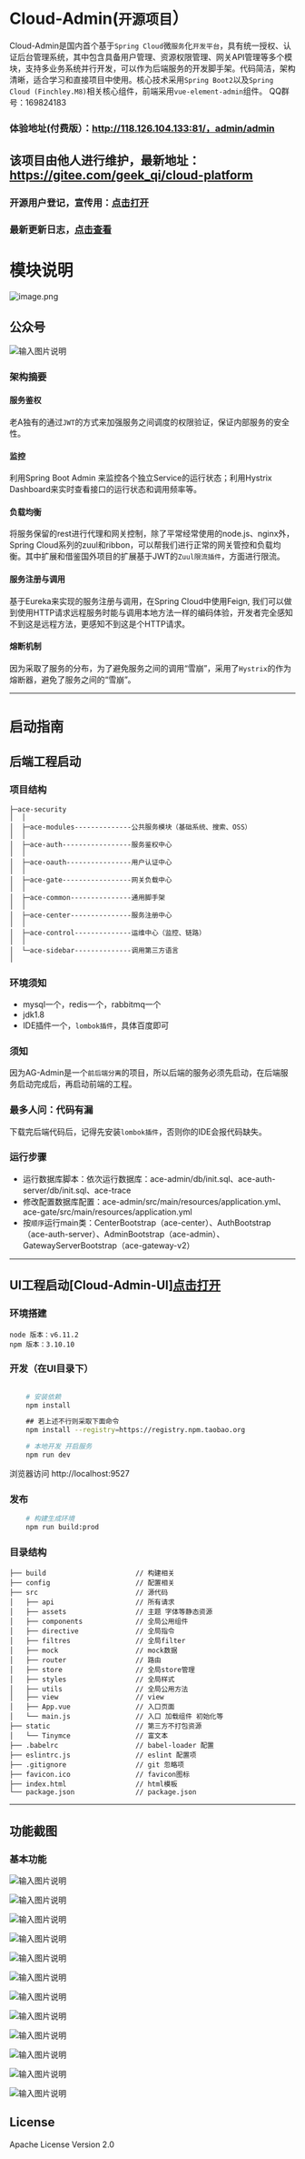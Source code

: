 # Cloud-Admin(`开源项目`）
Cloud-Admin是国内首个基于`Spring Cloud`微`服务`化`开发平台`，具有统一授权、认证后台管理系统，其中包含具备用户管理、资源权限管理、网关API管理等多个模块，支持多业务系统并行开发，可以作为后端服务的开发脚手架。代码简洁，架构清晰，适合学习和直接项目中使用。核心技术采用`Spring Boot2`以及`Spring Cloud (Finchley.M8)`相关核心组件，前端采用`vue-element-admin`组件。 QQ群号：169824183

### 体验地址(付费版）：http://118.126.104.133:81/，admin/admin

## 该项目由他人进行维护，最新地址：https://gitee.com/geek_qi/cloud-platform
### 开源用户登记，宣传用：[点击打开](https://gitee.com/geek_qi/cloud-platform/issues/II9SP)
### 最新更新日志，[点击查看](https://gitee.com/geek_qi/cloud-platform/wikis/Cloud-Platform%E6%9B%B4%E6%96%B0%E6%97%A5%E5%BF%97?sort_id=320050)

# 模块说明
![image.png](http://upload-images.jianshu.io/upload_images/5700335-8d69f4e885a4ec85.png?imageMogr2/auto-orient/strip%7CimageView2/2/w/1240)

## 公众号
![输入图片说明](https://images.gitee.com/uploads/images/2019/0712/091503_c2618a08_547642.jpeg "qrcode_for_gh_e5a084d37c0d_258 (2).jpg")

### 架构摘要
#### 服务鉴权
老A独有的通过`JWT`的方式来加强服务之间调度的权限验证，保证内部服务的安全性。

#### 监控
利用Spring Boot Admin 来监控各个独立Service的运行状态；利用Hystrix Dashboard来实时查看接口的运行状态和调用频率等。

#### 负载均衡
将服务保留的rest进行代理和网关控制，除了平常经常使用的node.js、nginx外，Spring Cloud系列的zuul和ribbon，可以帮我们进行正常的网关管控和负载均衡。其中扩展和借鉴国外项目的扩展基于JWT的`Zuul限流插件`，方面进行限流。

#### 服务注册与调用
基于Eureka来实现的服务注册与调用，在Spring Cloud中使用Feign, 我们可以做到使用HTTP请求远程服务时能与调用本地方法一样的编码体验，开发者完全感知不到这是远程方法，更感知不到这是个HTTP请求。

#### 熔断机制
因为采取了服务的分布，为了避免服务之间的调用“雪崩”，采用了`Hystrix`的作为熔断器，避免了服务之间的“雪崩”。

------

# `启动指南`

## 后端工程启动

### 项目结构
```
├─ace-security
│  │  
│  ├─ace-modules--------------公共服务模块（基础系统、搜索、OSS）
│  │ 
│  ├─ace-auth-----------------服务鉴权中心
│  │ 
│  ├─ace-oauth----------------用户认证中心
│  │ 
│  ├─ace-gate-----------------网关负载中心
│  │ 
│  ├─ace-common---------------通用脚手架
│  │ 
│  ├─ace-center---------------服务注册中心
│  │   
│  ├─ace-control--------------运维中心（监控、链路）
│  │
│  └─ace-sidebar--------------调用第三方语言
│
```

### 环境须知
- mysql一个，redis一个，rabbitmq一个
- jdk1.8
- IDE插件一个，`lombok插件`，具体百度即可

### 须知
因为AG-Admin是一个`前后端分离`的项目，所以后端的服务必须先启动，在后端服务启动完成后，再启动前端的工程。

### 最多人问：代码有漏
下载完后端代码后，记得先安装`lombok插件`，否则你的IDE会报代码缺失。

### 运行步骤
- 运行数据库脚本：依次运行数据库：ace-admin/db/init.sql、ace-auth-server/db/init.sql、ace-trace
- 修改配置数据库配置：ace-admin/src/main/resources/application.yml、ace-gate/src/main/resources/application.yml
- 按`顺序`运行main类：CenterBootstrap（ace-center）、AuthBootstrap（ace-auth-server）、AdminBootstrap（ace-admin）、GatewayServerBootstrap（ace-gateway-v2）

----

## UI工程启动[Cloud-Admin-UI][点击打开](https://gitee.com/minull/AG-Admin-v2.0)

### 环境搭建
```
node 版本：v6.11.2
npm 版本：3.10.10
```

### 开发（在UI目录下）

```bash
    
    # 安装依赖
    npm install

    ## 若上述不行则采取下面命令
    npm install --registry=https://registry.npm.taobao.org

    # 本地开发 开启服务
    npm run dev
```

浏览器访问 http://localhost:9527

### 发布
```bash
    # 构建生成环境
    npm run build:prod
```

### 目录结构
```shell
├── build                      // 构建相关  
├── config                     // 配置相关
├── src                        // 源代码
│   ├── api                    // 所有请求
│   ├── assets                 // 主题 字体等静态资源
│   ├── components             // 全局公用组件
│   ├── directive              // 全局指令
│   ├── filtres                // 全局filter
│   ├── mock                   // mock数据
│   ├── router                 // 路由
│   ├── store                  // 全局store管理
│   ├── styles                 // 全局样式
│   ├── utils                  // 全局公用方法
│   ├── view                   // view
│   ├── App.vue                // 入口页面
│   └── main.js                // 入口 加载组件 初始化等
├── static                     // 第三方不打包资源
│   └── Tinymce                // 富文本
├── .babelrc                   // babel-loader 配置
├── eslintrc.js                // eslint 配置项
├── .gitignore                 // git 忽略项
├── favicon.ico                // favicon图标
├── index.html                 // html模板
└── package.json               // package.json

```
------------

## 功能截图
### 基本功能
![输入图片说明](https://images.gitee.com/uploads/images/2019/0528/205334_7a892d09_1899222.png "2.png")

![输入图片说明](https://images.gitee.com/uploads/images/2019/0528/205343_124202af_1899222.png "3.png")

![输入图片说明](https://images.gitee.com/uploads/images/2019/0528/205353_2fd7c93f_1899222.png "4.png")

![输入图片说明](https://images.gitee.com/uploads/images/2019/0528/205407_942a9540_1899222.png "5.png")

![输入图片说明](https://images.gitee.com/uploads/images/2019/0528/205420_01f6b933_1899222.png "6.png")

![输入图片说明](https://images.gitee.com/uploads/images/2019/0528/205429_5c7bb102_1899222.png "7.png")

![输入图片说明](https://images.gitee.com/uploads/images/2019/0528/205438_f1cd07c4_1899222.png "8.png")

![输入图片说明](https://images.gitee.com/uploads/images/2019/0528/205447_878d8a39_1899222.png "9.png")

![输入图片说明](https://images.gitee.com/uploads/images/2019/0528/205456_ec6fe29c_1899222.png "10.png")

![输入图片说明](https://images.gitee.com/uploads/images/2019/0528/205504_1ecaec42_1899222.png "11.png")

![输入图片说明](https://images.gitee.com/uploads/images/2019/0528/205514_27cd17dc_1899222.png "12.png")

![输入图片说明](https://images.gitee.com/uploads/images/2019/0528/205521_7379cb06_1899222.png "13.png")



## License
Apache License Version 2.0


